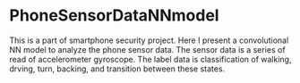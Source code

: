 # PhoneSensorDataNNmodel

This is a part of smartphone security project. Here I present a convolutional NN model to analyze the phone sensor data. 
The sensor data is a series of read of accelerometer gyroscope.
The label data is classification of walking, drving, turn, backing, and transition between these states.
